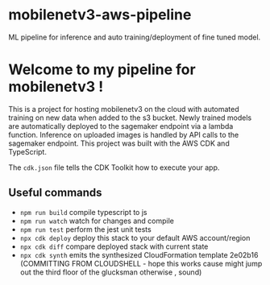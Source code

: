 # mobilenetv3-aws-pipeline
ML pipeline for inference and auto training/deployment of fine tuned model. 

# Welcome to my pipeline for mobilenetv3 ! 

This is a project for hosting mobilenetv3 on the cloud with automated training on new data when added to the s3 bucket. Newly trained models are automatically deployed to the sagemaker endpoint via a lambda function. Inference on uploaded images is handled by API calls to the sagemaker endpoint. This project was built with the AWS CDK and TypeScript.

The `cdk.json` file tells the CDK Toolkit how to execute your app.

## Useful commands

* `npm run build`   compile typescript to js
* `npm run watch`   watch for changes and compile
* `npm run test`    perform the jest unit tests
* `npx cdk deploy`  deploy this stack to your default AWS account/region
* `npx cdk diff`    compare deployed stack with current state
* `npx cdk synth`   emits the synthesized CloudFormation template
2e02b16 (COMMITTING FROM CLOUDSHELL - hope this works cause might jump out the third floor of the glucksman otherwise , sound)

